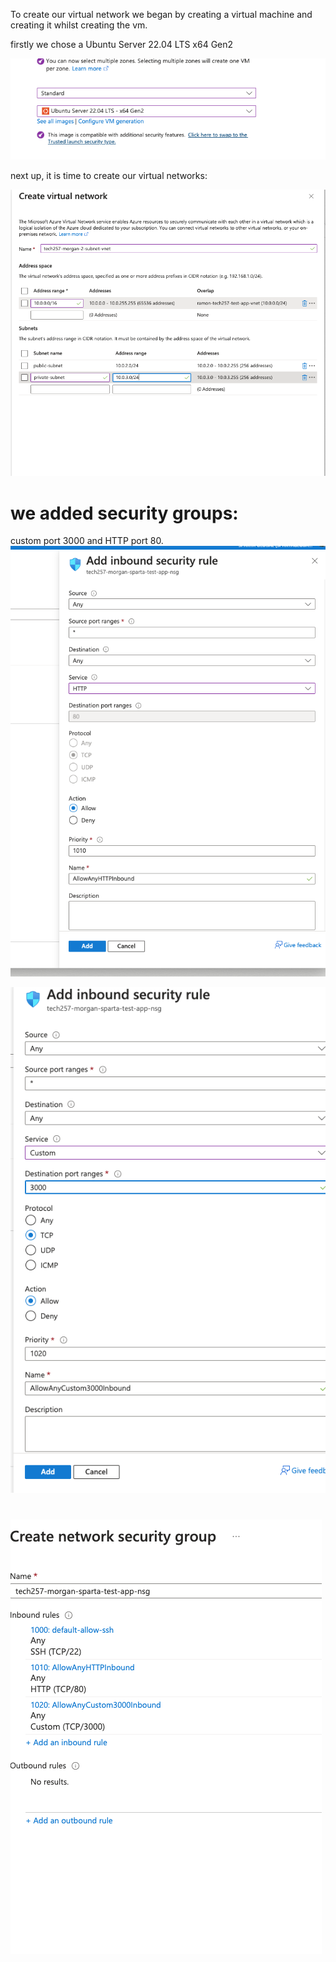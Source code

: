 

To create our virtual network we began by creating a virtual machine and creating it whilst creating the vm.


firstly we chose a Ubuntu Server 22.04 LTS x64 Gen2

![alt text](../images/multiple_zone.png)


next up, it is time to create our virtual networks: <br>


![alt text](<../images/Create virtual network.png>)


# we added security groups:

custom port 3000 and HTTP port 80.
![alt text](<../images/Add inbound security rule.png>)

![alt text](<../images/two_Add inbound security rule_2.png>)


#

![alt text](<../images/Create network security group.png>)




